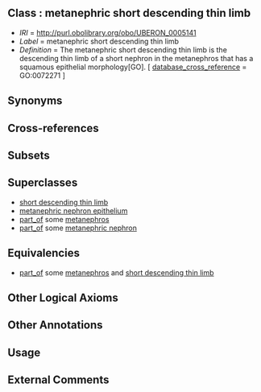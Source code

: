 
## Class : metanephric short descending thin limb

 * *IRI* = http://purl.obolibrary.org/obo/UBERON_0005141
 * *Label* = metanephric short descending thin limb
 * *Definition* = The metanephric short descending thin limb is the descending thin limb of a short nephron in the metanephros that has a squamous epithelial morphology[GO]. [ [database_cross_reference](../../ef/oboInOwl#hasDbXref.md) = GO:0072271 ]

## Synonyms


## Cross-references


## Subsets


## Superclasses

 * [short descending thin limb](../../UBERON/99/UBERON_0005099.md)
 * [metanephric nephron epithelium](../../UBERON/34/UBERON_0005134.md)
 * [part_of](../../BFO/50/BFO_0000050.md) some [metanephros](../../UBERON/81/UBERON_0000081.md)
 * [part_of](../../BFO/50/BFO_0000050.md) some [metanephric nephron](../../UBERON/10/UBERON_0005110.md)

## Equivalencies

 * [part_of](../../BFO/50/BFO_0000050.md) some [metanephros](../../UBERON/81/UBERON_0000081.md) and [short descending thin limb](../../UBERON/99/UBERON_0005099.md)

## Other Logical Axioms


## Other Annotations


## Usage


## External Comments

